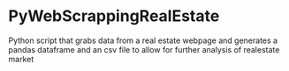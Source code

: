 # PyWebScrappingRealEstate
Python script that grabs data from a real estate webpage and generates a pandas dataframe and an csv file to allow for further analysis of realestate market

